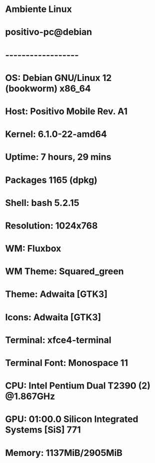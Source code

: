 # Ambiente Linux 
#
# positivo-pc@debian 
# ------------------ 
# OS: Debian GNU/Linux 12 (bookworm) x86_64 
# Host: Positivo Mobile Rev. A1 
# Kernel: 6.1.0-22-amd64 
# Uptime: 7 hours, 29 mins 
# Packages 1165 (dpkg) 
# Shell: bash 5.2.15 
# Resolution: 1024x768 
# WM: Fluxbox 
# WM Theme: Squared_green 
# Theme: Adwaita [GTK3] 
# Icons: Adwaita [GTK3] 
# Terminal: xfce4-terminal 
# Terminal Font: Monospace 11 
# CPU: Intel Pentium Dual T2390 (2) @1.867GHz 
# GPU: 01:00.0 Silicon Integrated Systems [SiS] 771 
# Memory: 1137MiB/2905MiB

